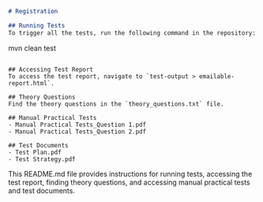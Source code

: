 ```markdown
# Registration

## Running Tests
To trigger all the tests, run the following command in the repository:
```
mvn clean test
```

## Accessing Test Report
To access the test report, navigate to `test-output > emailable-report.html`.

## Theory Questions
Find the theory questions in the `theory_questions.txt` file.

## Manual Practical Tests
- Manual Practical Tests_Question 1.pdf
- Manual Practical Tests_Question 2.pdf

## Test Documents
- Test Plan.pdf
- Test Strategy.pdf
```

This README.md file provides instructions for running tests, accessing the test report, finding theory questions, and accessing manual practical tests and test documents.
